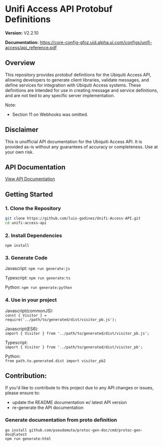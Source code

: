 # Unifi Access API Protobuf Definitions

**Version:** V2.2.10

**Documentation:** https://core-config-gfoz.uid.alpha.ui.com/configs/unifi-access/api_reference.pdf

## Overview

This repository provides protobuf definitions for the Ubiquiti Access API, allowing developers to generate client libraries, validate messages, and define services for integration with Ubiquiti Access systems. These definitions are intended for use in creating message and service definitions, and are not tied to any specific server implementation.

Note:
* Section 11 on Webhooks was omitted.

## Disclaimer

This is unofficial API documentation for the Ubiquiti Access API. It is provided as-is without any guarantees of accuracy or completeness. Use at your own risk.

## API Documentation

[View API Documentation](https://htmlpreview.github.io/?https://github.com/luis-godinez/Unifi-Access-API/blob/main/docs/index.html)

## Getting Started

### 1. Clone the Repository

```bash
git clone https://github.com/luis-godinez/Unifi-Access-API.git
cd unifi-access-api
```

### 2. Install Dependencies

`npm install`

### 3. Generate Code

Javascript: `npm run generate:js`

Typescript: `npm run generate:ts`

Python: `npm run generate:python`

### 4. Use in your project

Javascript(commonJS):  
`const { Visitor } = require('../path/to/generated/dist/visitor_pb.js');`

Javascript(ES6):  
`import { Visitor } from '../path/to/generated/dist/visitor_pb.js';`

Typescript:  
`import { Visitor } from '../path/to/generated/dist/visitor_pb';`

Python:  
`from path.to.generated.dist import visitor_pb2`

## Contribution:

If you'd like to contribute to this project due to any API changes or issues, please ensure to:
* update the README documentation w/ latest API version
* re-generate the API documentation

### Generate documentation from proto definition

```
go install github.com/pseudomuto/protoc-gen-doc/cmd/protoc-gen-doc@latest
npm run generate:html
```
